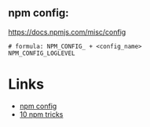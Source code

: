 # 


## npm config:
https://docs.npmjs.com/misc/config
    
    # formula: NPM_CONFIG_ + <config_name>
    NPM_CONFIG_LOGLEVEL


# Links
* [npm config](https://docs.npmjs.com/misc/config)
* [10 npm tricks](https://www.sitepoint.com/10-npm-tips-and-tricks/?utm_source=nodeweekly&utm_medium=email)



